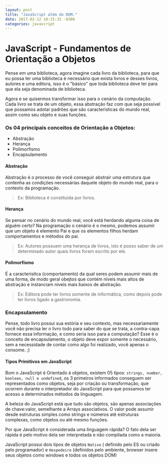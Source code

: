```yaml
--- 
layout: post
title: "JavaScript além do DOM." 
date: 2017-02-12 18:15:32 -0300 
categories: javascript 
---
```

# JavaScript - Fundamentos de Orientação a Objetos

Pense em uma biblioteca, agora imagine cada livro da biblioteca, para que eu possa ter uma biblioteca é necessário que exista livros e desses livros, autores e uma editora, isso é o "básico" que toda biblioteca deve ter para que ela seja denominada de biblioteca.

Agora e se quisermos transformar isso para o cenário da computação. Cada livro se trata de um objeto, essa abstração faz com que seja possivel que possamos adotar padrões que são caracteristicas do mundo real, assim como seu objeto e suas funções.

###  Os 04 principais conceitos de Orientação a Objetos:

 - Abstração
 - Herança
 - Polimorfismo
 - Encapsulamento


#### Abstração

Abstração é o processo de você conseguir abstrair uma estrutura que contenha as condições necessárias daquele objeto do mundo real, para o contexto da programação.

> Ex: Biblioteca é constituida por livros.

#### Herança

Se pensar no cenário do mundo real, você está herdando alguma coisa de alguém certo?
Na programação o cenário é o mesmo, podemos assumir que um objeto é elemento Pai e que os elementos filhos herdam comportamentos e métodos do pai.

> Ex: Autores possuem uma herança de livros, isto é posso saber de um determinado autor quais livros foram escrito por ele.


#### Polimorfismo

É a caracterisitca (comportamento) da qual seres podem assumir mais de uma forma, de modo geral obejtos que contém níveis mais altos de abstração e instanciam níveis mais baixos de abstração.

> Ex: Editora pode ter livros somente de informática, como depois pode ter livros ligado a gastronomia.

### Encapsulamento

Pense, todo livro possui sua estória e seu contexto, mas necessariamente você não precisa ler o livro todo para saber do que se trata, a contra-capa fornece essa informação, e como seria isso para a computação? Esse é o conceito de encapsulamento, o objeto deve expor somente o necessário, sem a necessidade de contar como algo foi realizado, você apenas o consome. ;)


#### Tipos Primitivos em JavaScript

Bom o JavaScript é Orientado á objetos, existem 05 tipos:  `strings, number, boolean, null e undefined`, os 3 primeiros informados conseguem ser representados como objetos, seja por criação ou transformação, que ocorrem durante o interpretador do JavaScript para que possamos ter acesso a determinados métodos da linguagem.

 A beleza do JavaScript está que tudo são objetos, são apenas associações de chave:valor, semelhante a Arrays associativos. O valor pode assumir desde estruturas simples como strings e números até estruturas complexas, como objetos ou até mesmo funções.


Por que JavaScript é considerada uma linguagem rápida? O fato dela ser rápida é pelo motivo dela ser interpretada e não compilada como a maioria.  

JavaScript possui dois tipos de objetos `Nativo` ( definido pelo ES ou criado pelo programador) e `Hospedeiro` (definidos pelo ambiente, browser insere seus objetos como windows e todos os objetos DOM)
